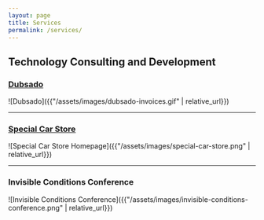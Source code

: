 ```yaml
---
layout: page
title: Services
permalink: /services/
---
```


## Technology Consulting and Development

### [Dubsado](https://www.dubsado.com)

![Dubsado]({{"/assets/images/dubsado-invoices.gif" | relative_url}})

---

### [Special Car Store](http://www.specialcarstore.com)

![Special Car Store Homepage]({{"/assets/images/special-car-store.png" | relative_url}})

---

### Invisible Conditions Conference

![Invisible Conditions Conference]({{"/assets/images/invisible-conditions-conference.png" | relative_url}})
